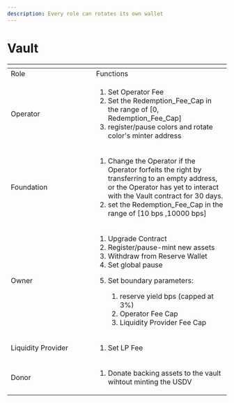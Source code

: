 ```yaml
---
description: Every role can rotates its own wallet
---
```


# Vault

<table data-header-hidden><thead><tr><th width="180"></th><th></th></tr></thead><tbody><tr><td>Role</td><td>Functions</td></tr><tr><td>Operator</td><td><ol><li>Set Operator Fee</li><li>Set the Redemption_Fee_Cap in the range of [0, Redemption_Fee_Cap]</li><li>register/pause colors and rotate color's minter address</li></ol></td></tr><tr><td>Foundation</td><td><ol><li>Change the Operator if the Operator forfeits the right by transferring to an empty address, or the Operator has yet to interact with the Vault contract for 30 days. </li><li>set the Redemption_Fee_Cap in the range of [10 bps ,10000 bps]</li></ol></td></tr><tr><td>Owner</td><td><ol><li>Upgrade Contract</li><li>Register/pause-mint new assets</li><li>Withdraw from Reserve Wallet</li><li>Set global pause</li><li><p>Set boundary parameters:</p><ol><li>reserve yield bps (capped at 3%)</li><li>Operator Fee Cap</li><li>Liquidity Provider Fee Cap</li></ol></li></ol></td></tr><tr><td>Liquidity Provider</td><td><ol><li>Set LP Fee</li></ol></td></tr><tr><td>Donor</td><td><ol><li>Donate backing assets to the vault wihtout minting the USDV</li></ol></td></tr></tbody></table>
